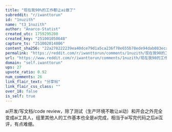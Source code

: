 ```yaml
---
title: "现在我90%的工作都让ai做了"
subreddit: "r/iwanttorun"
id: "1nuzith"
name: "t3_1nuzith"
author: "Anarco-Statist"
created_utc: 1759295208
created_key: "251001050648"
capture_ts: "251002014806"
content_sha256: "22a278222239ea40dce79d1a5ca236f78e655b78ede94dab083eca16e8cb6b06"
permalink: "https://reddit.com/r/iwanttorun/comments/1nuzith/现在我90的工作都让ai做了/"
url: "https://www.reddit.com/r/iwanttorun/comments/1nuzith/现在我90的工作都让ai做了/"
domain: "self.iwanttorun"
ups: 27
upvote_ratio: 0.92
num_comments: 26
link_flair_text: "分享帖"
link_flair_css_class: ""
over_18: false
is_self: true
---
```


ai开发/写文档/code
review，除了测试（生产环境不敢让ai动）和开会之外完全变成ai工具人，组里其他人的工作基本也全是ai完成，相当于ai写完代码之后ai互评，有点难绷。
